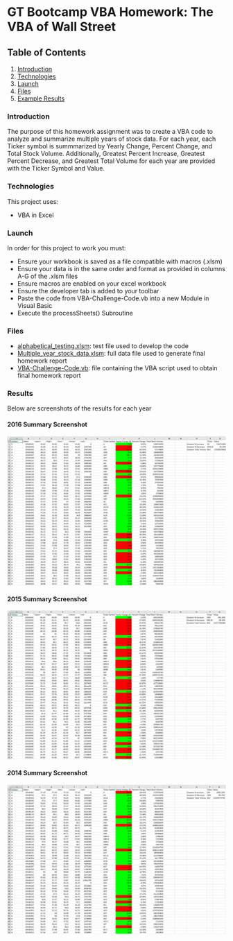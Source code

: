 # GT Bootcamp VBA Homework: The VBA of Wall Street

## Table of Contents
1. [Introduction](#introduction)
2. [Technologies](#technologies)
3. [Launch](#launch)
4. [Files](#files)
5. [Example Results](#example-results)

<a name="introduction"></a>
### Introduction
The purpose of this homework assignment was to create a VBA code to analyze and summarize multiple years of stock data. For each year, each Ticker symbol is summmarized by Yearly Change, Percent Change, and Total Stock Volume. Additionally, Greatest Percent Increase, Greatest Percent Decrease, and Greatest Total Volume for each year are provided with the Ticker Symbol and Value.

<a name="technologies"></a>
### Technologies
This project uses: 
* VBA in Excel

<a name="launch"></a>
### Launch
In order for this project to work you must:
* Ensure your workbook is saved as a file compatible with macros (.xlsm)
* Ensure your data is in the same order and format as provided in columns A-G of the .xlsm files
* Ensure macros are enabled on your excel workbook
* Ensure the developer tab is added to your toolbar
* Paste the code from VBA-Challenge-Code.vb into a new Module in Visual Basic
* Execute the processSheets() Subroutine

<a name="files"></a>
### Files
* [alphabetical_testing.xlsm](alphabetical_testing.xlsm): test file used to develop the code
* [Multiple_year_stock_data.xlsm](Multiple_year_stock_data.xlsm): full data file used to generate final homework report
* [VBA-Challenge-Code.vb](VBA-Challenge-Code.vb): file containing the VBA script used to obtain final homework report 

<a name="example-results"></a>
### Results
Below are screenshots of the results for each year
#### 2016 Summary Screenshot
![2016_Stock_Summary](2016_Stock_Summary_Screenshot.PNG)

#### 2015 Summary Screenshot
![2015_Stock_Summary](2015_Stock_Summary_Screenshot.PNG)

#### 2014 Summary Screenshot
![2014_Stock_Summary](2014_Stock_Summary_Screenshot.PNG)